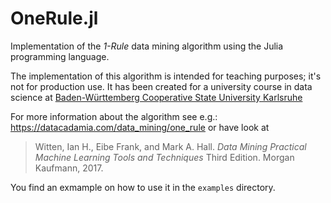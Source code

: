 # OneRule.jl

Implementation of the *1-Rule* data mining algorithm using the Julia programming language.

The implementation of this algorithm is intended for teaching purposes; it's not for production use. 
It has been created for a university course in data science at [Baden-Württemberg Cooperative State University  Karlsruhe](https://www.karlsruhe.dhbw.de/en/general/about-us.html)

For more information about the algorithm see e.g.: https://datacadamia.com/data_mining/one_rule or have look
at 
>    Witten, Ian H., Eibe Frank, and Mark A. Hall. 
>    *Data Mining Practical Machine Learning Tools and Techniques* 
>    Third Edition. Morgan Kaufmann, 2017.

You find an exmample on how to use it in the `examples` directory.
